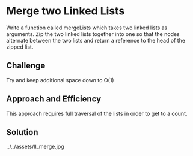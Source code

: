 # Merge two Linked Lists
Write a function called mergeLists which takes two linked lists as arguments. Zip the two linked lists together into one so that the nodes alternate between the two lists and return a reference to the head of the zipped list.

## Challenge
Try and keep additional space down to O(1)

## Approach and Efficiency
This approach requires full traversal of the lists in order to get to a count.


## Solution
../../assets/ll_merge.jpg
